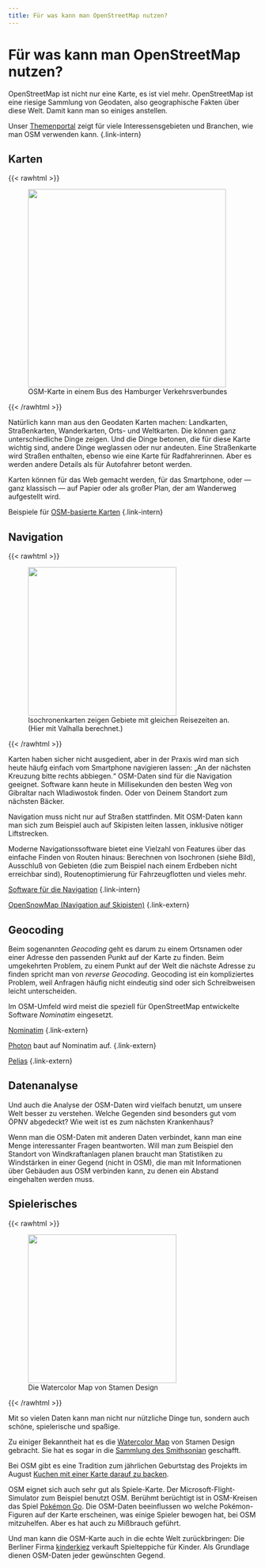 ```yaml
---
title: Für was kann man OpenStreetMap nutzen?
---
```


# Für was kann man OpenStreetMap nutzen?

OpenStreetMap ist nicht nur eine Karte, es ist viel mehr. OpenStreetMap ist
eine riesige Sammlung von Geodaten, also geographische Fakten über diese Welt.
Damit kann man so einiges anstellen.

Unser [Themenportal](/themen/) zeigt für viele Interessensgebieten und
Branchen, wie man OSM verwenden kann.
{.link-intern}

## Karten

{{< rawhtml >}}
<figure class="float-right">
<a href="osm-karte-hvv.jpg"><img src="osm-karte-hvv.jpg" width="400"/></a>
<figcaption>OSM-Karte in einem Bus des Hamburger Verkehrsverbundes</figcaption>
</figure>
{{< /rawhtml >}}

Natürlich kann man aus den Geodaten Karten machen: Landkarten, Straßenkarten,
Wanderkarten, Orts- und Weltkarten. Die können ganz unterschiedliche Dinge
zeigen. Und die Dinge betonen, die für diese Karte wichtig sind, andere Dinge
weglassen oder nur andeuten. Eine Straßenkarte wird Straßen enthalten, ebenso
wie eine Karte für Radfahrerinnen. Aber es werden andere Details als für
Autofahrer betont werden.

Karten können für das Web gemacht werden, für das Smartphone, oder &mdash; ganz
klassisch &mdash; auf Papier oder als großer Plan, der am Wanderweg aufgestellt
wird.

Beispiele für [OSM-basierte Karten](/projekt/karten/)
{.link-intern}

## Navigation

{{< rawhtml >}}
<figure class="float-left">
<a href="isochrone.png"><img src="isochrone.png" width="300"/></a>
<figcaption>Isochronenkarten zeigen Gebiete mit gleichen Reisezeiten an. (Hier mit Valhalla berechnet.)</figcaption>
</figure>
{{< /rawhtml >}}

Karten haben sicher nicht ausgedient, aber in der Praxis wird man sich heute
häufg einfach vom Smartphone navigieren lassen: „An der nächsten Kreuzung bitte
rechts abbiegen.“ OSM-Daten sind für die Navigation geeignet. Software kann
heute in Millisekunden den besten Weg von Gibraltar nach Wladiwostok finden.
Oder von Deinem Standort zum nächsten Bäcker.

Navigation muss nicht nur auf Straßen stattfinden. Mit OSM-Daten kann man sich
zum Beispiel auch auf Skipisten leiten lassen, inklusive nötiger Liftstrecken.

Moderne Navigationssoftware bietet eine Vielzahl von Features über das einfache
Finden von Routen hinaus: Berechnen von Isochronen (siehe Bild), Ausschluß von
Gebieten (die zum Beispiel nach einem Erdbeben nicht erreichbar sind),
Routenoptimierung für Fahrzeugflotten und vieles mehr.

[Software für die Navigation](/nutzen/navigation/)
{.link-intern}

[OpenSnowMap (Navigation auf Skipisten)](https://opensnowmap.org/)
{.link-extern}

## Geocoding

Beim sogenannten *Geocoding* geht es darum zu einem Ortsnamen oder einer
Adresse den passenden Punkt auf der Karte zu finden. Beim umgekehrten Problem,
zu einem Punkt auf der Welt die nächste Adresse zu finden spricht man von
*reverse Geocoding*. Geocoding ist ein kompliziertes Problem, weil Anfragen
häufig nicht eindeutig sind oder sich Schreibweisen leicht unterscheiden.

Im OSM-Umfeld wird meist die speziell für OpenStreetMap entwickelte Software
*Nominatim* eingesetzt.

[Nominatim](https://nominatim.org/)
{.link-extern}

[Photon](https://photon.komoot.io/) baut auf Nominatim auf.
{.link-extern}

[Pelias](https://pelias.io/)
{.link-extern}

## Datenanalyse

Und auch die Analyse der OSM-Daten wird vielfach benutzt, um unsere Welt besser
zu verstehen. Welche Gegenden sind besonders gut vom ÖPNV abgedeckt? Wie weit
ist es zum nächsten Krankenhaus?

Wenn man die OSM-Daten mit anderen Daten verbindet, kann man eine Menge
interessanter Fragen beantworten. Will man zum Beispiel den Standort von
Windkraftanlagen planen braucht man Statistiken zu Windstärken in einer Gegend
(nicht in OSM), die man mit Informationen über Gebäuden aus OSM verbinden
kann, zu denen ein Abstand eingehalten werden muss.

## Spielerisches

{{< rawhtml >}}
<figure class="float-right">
<a href="https://maps.stamen.com/watercolor/"><img src="watercolor.jpg" width="300"/></a>
<figcaption>Die Watercolor Map von Stamen Design</figcaption>
</figure>
{{< /rawhtml >}}

Mit so vielen Daten kann man nicht nur nützliche Dinge tun, sondern auch
schöne, spielerische und spaßige.

Zu einiger Bekanntheit hat es die [Watercolor
Map](https://maps.stamen.com/watercolor/) von Stamen Design gebracht. Sie hat
es sogar in die [Sammlung des
Smithsonian](https://www.si.edu/newsdesk/releases/watercolor-maptiles-website-enters-permanent-collection-cooper-hewitt)
geschafft.

Bei OSM gibt es eine Tradition zum jährlichen Geburtstag des Projekts im August
[Kuchen mit einer Karte darauf zu
backen](https://wiki.openstreetmap.org/wiki/Cake).

OSM eignet sich auch sehr gut als Spiele-Karte. Der Microsoft-Flight-Simulator
zum Beispiel benutzt OSM. Berühmt berüchtigt ist in OSM-Kreisen das Spiel
[Pokémon Go](https://wiki.openstreetmap.org/wiki/Pok%C3%A9mon_Go). Die
OSM-Daten beeinflussen wo welche Pokémon-Figuren auf der Karte erscheinen, was
einige Spieler bewogen hat, bei OSM mitzuhelfen. Aber es hat auch zu Mißbrauch
geführt.

Und man kann die OSM-Karte auch in die echte Welt zurückbringen: Die Berliner
Firma [kinderkiez](https://kinderkiez.net/) verkauft Spielteppiche für Kinder.
Als Grundlage dienen OSM-Daten jeder gewünschten Gegend.


